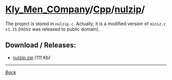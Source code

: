 # [Kly_Men_COmpany][]/[Cpp][]/[nulzip][]/

The project is stored in `nulzip.c`. Actually, it is a modified version of `miniz.c v1.15` (miniz was released to public domain).

## Download / Releases:

- [nulzip.zip](http://klimaleksus.narod.ru/Files/4/nulzip.zip) _(111 Kb)_

---

_[Back][Cpp]_

[Kly_Men_COmpany]: https://github.com/aleksusklim/Kly_Men_COmpany "Kly_Men_COmpany"
[Cpp]: https://github.com/aleksusklim/Kly_Men_COmpany/tree/master/Cpp/ "Kly_Men_COmpany/Cpp/"
[nulzip]: https://github.com/aleksusklim/nulzip/ "Kly_Men_COmpany/Cpp/nulzip/"

